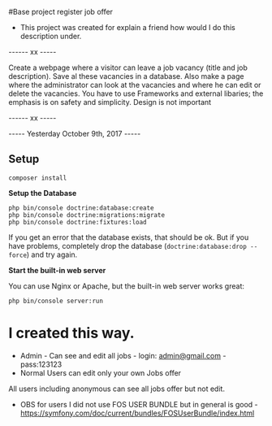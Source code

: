 #Base project register job offer


* This project was created for explain a friend how would I do this description under. 

------ xx -----

Create a webpage where a visitor can leave a job vacancy (title and job description). Save al these vacancies in a database. Also make a page where the administrator can look at the vacancies and where he can edit or delete the vacancies. You have to use Frameworks and external libaries; the emphasis is on safety and simplicity. Design is not important

------ xx -----

----- Yesterday October 9th, 2017 -----

## Setup

```
composer install
```

**Setup the Database**


```
php bin/console doctrine:database:create
php bin/console doctrine:migrations:migrate
php bin/console doctrine:fixtures:load
```

If you get an error that the database exists, that should
be ok. But if you have problems, completely drop the
database (`doctrine:database:drop --force`) and try again.

**Start the built-in web server**

You can use Nginx or Apache, but the built-in web server works
great:

```
php bin/console server:run
```


# I created this way.
* Admin - Can see and edit all jobs - login: admin@gmail.com - pass:123123
* Normal Users can edit only your own Jobs offer

All users including anonymous can see all jobs offer but not edit.

* OBS for users I did not use FOS USER BUNDLE but in general is good - https://symfony.com/doc/current/bundles/FOSUserBundle/index.html
